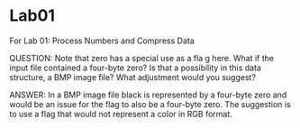 # Lab01
For Lab 01:  Process Numbers and Compress Data

QUESTION:
Note that zero has a special use as a fla g here. What if the input file contained a four-byte zero? Is that a
possibility in this data structure, a BMP image file? What adjustment would you suggest?

ANSWER:
In a BMP image file black is represented by a four-byte zero and would be an issue for the flag to also be a four-byte zero. The suggestion is to use a flag that would not represent a color in RGB format.  
